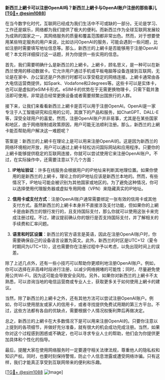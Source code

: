 **新西兰上網卡可以注册OpenAI吗？新西兰上網卡与OpenAI账户注册的那些事儿[[TG💪+ @esim1088](https://t.me/s/esim1088)]**

在当今数字化时代，互联网已经成为我们生活中不可或缺的一部分。无论是学习、工作还是娱乐，网络都为我们提供了极大的便利。而新西兰作为全球互联网发展较为成熟的国家之一，其网络服务的质量和覆盖范围都非常出色。然而，对于想要使用某些特定服务的用户来说，比如访问OpenAI的服务，可能会遇到一些问题，比如注册时需要填写地址信息等。那么，新西兰的上網卡是否能够用于注册OpenAI呢？本文将详细探讨这一话题，并为你提供一些实用的信息。

首先，我们需要明确什么是新西兰的上網卡。上網卡，顾名思义，是一种可以在新西兰使用的移动数据卡。它允许用户通过手机或平板电脑等设备连接到互联网，无论是在家中、办公室还是户外旅行时都可以享受稳定的网络连接。上網卡通常由各大电信运营商提供，如Spark、Vodafone和2degrees等。这些卡可以是实体卡，也可以是虚拟的eSIM卡形式。eSIM卡的优势在于无需更换物理卡，只需下载并激活即可使用，非常适合经常更换设备或者需要频繁出国旅行的人群。

接下来，让我们来看看新西兰上網卡是否可以用于注册OpenAI。OpenAI是一家专注于人工智能研究和应用的公司，其旗下的产品和服务，如ChatGPT、DALL-E等，深受全球用户的喜爱。然而，注册OpenAI账户并非易事，尤其是在某些国家和地区，由于网络限制或政策原因，用户可能无法顺利注册。那么，新西兰的上網卡能否帮助用户解决这一难题呢？

答案是：新西兰的上網卡在理论上是可以用来注册OpenAI的。这是因为新西兰的网络环境相对开放，用户可以通过上網卡轻松访问国际网站和应用程序。只要你的上網卡能够提供稳定的互联网连接，你就可以尝试使用它来注册OpenAI账户。不过，在实际操作中，还需要注意以下几个方面：

1. **IP地址验证**：许多在线服务会根据用户的IP地址来判断其地理位置。如果你使用的是新西兰的上網卡，理论上你的IP地址应该是新西兰本地的。然而，有些情况下，IP地址可能会被识别为其他国家或地区的。为了避免这种情况，你可以选择使用代理服务器或虚拟专用网络（VPN）来隐藏真实的IP地址。

2. **信用卡或支付方式**：注册OpenAI账户通常需要绑定一张有效的信用卡或其他支付方式。虽然新西兰的上網卡本身并不直接涉及支付功能，但如果你的上網卡是由新西兰的银行发行的，且支持国际支付，那么你就可以使用这张卡来完成注册过程。不过，建议提前确认你的银行是否支持国际支付，并了解相关的手续费和汇率问题。

3. **语言和时区设置**：新西兰的官方语言是英语，因此在注册OpenAI账户时，你需要确保自己的设备语言设置为英文。此外，新西兰的时区是UTC+12（夏令时期间为UTC+13），这也需要你在注册过程中予以考虑，以免出现时间上的误差。

除了上述几点外，还有一些小技巧可以帮助你更顺利地注册OpenAI账户。例如，你可以选择在非高峰时段进行注册，以减少网络拥堵的可能性；同时，尽量避免使用公共Wi-Fi，因为这可能会导致安全风险。另外，如果你对新西兰的上網卡不太熟悉，可以咨询当地的电信运营商或专业人士，获取更多关于如何使用上網卡的建议。

当然，除了新西兰的上網卡之外，还有其他方法可以尝试注册OpenAI账户。例如，你可以使用朋友或家人的信用卡，或者寻找提供免费试用期的第三方平台。不过，这些方法都有各自的优缺点，需要根据个人情况权衡利弊后再做决定。

总之，新西兰的上網卡在大多数情况下是可以用来注册OpenAI的。只要你注意以上提到的各项细节，并做好充分准备，就有很大的机会成功完成注册。当然，如果你对这个过程感到困惑或不确定，也可以寻求专业人士的帮助，他们会为你提供更加具体和个性化的指导。

最后，提醒大家在使用网络服务时一定要遵守相关法律法规，尊重他人的隐私权和知识产权。同时，也要时刻保持警惕，防止个人信息泄露或遭受网络诈骗。只有这样，我们才能真正享受到互联网带来的便利和乐趣。

[[TG💪+ @esim1088](https://t.me/s/esim1088) ![Image](https://i.postimg.cc/4NQfJmqS/Snipaste-2025-05-13-00-14-12.png)]